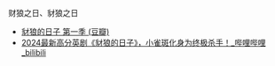 财狼之日、豺狼之日
- [豺狼的日子 第一季 (豆瓣)](https://movie.douban.com/subject/36323224/)
- [2024最新高分英剧《豺狼的日子》，小雀斑化身为终极杀手！_哔哩哔哩_bilibili](https://www.bilibili.com/video/BV1ABBMYeEfX/)
